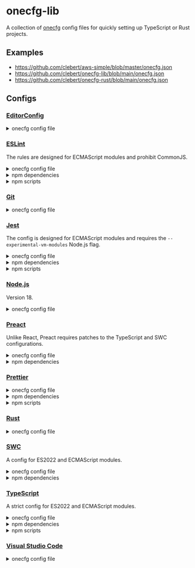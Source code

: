 # onecfg-lib

A collection of [onecfg](https://crates.io/crates/onecfg) config files for
quickly setting up TypeScript or Rust projects.

## Examples

- https://github.com/clebert/aws-simple/blob/master/onecfg.json
- https://github.com/clebert/onecfg-lib/blob/main/onecfg.json
- https://github.com/clebert/onecfg-rust/blob/main/onecfg.json

## Configs

### [EditorConfig](https://editorconfig.org)

<details>
  <summary>onecfg config file</summary>

```json
{
  "extends": [
    "https://raw.githubusercontent.com/clebert/onecfg-lib/main/lib/onecfg-editorconfig.json"
  ]
}
```

</details>

### [ESLint](https://eslint.org)

The rules are designed for ECMAScript modules and prohibit CommonJS.

<details>
  <summary>onecfg config file</summary>

```json
{
  "extends": [
    "https://raw.githubusercontent.com/clebert/onecfg-lib/main/lib/onecfg-eslint.json"
  ]
}
```

</details>

<details>
  <summary>npm dependencies</summary>

- [`eslint`](https://www.npmjs.com/package/eslint)
- [`eslint-plugin-import`](https://www.npmjs.com/package/eslint-plugin-import)
- [`eslint-plugin-markdown`](https://www.npmjs.com/package/eslint-plugin-markdown)

</details>

<details>
  <summary>npm scripts</summary>

- **lint**: `eslint .`

</details>

### [Git](https://git-scm.com)

<details>
  <summary>onecfg config file</summary>

```json
{
  "extends": [
    "https://raw.githubusercontent.com/clebert/onecfg-lib/main/lib/onecfg-git.json"
  ]
}
```

</details>

### [Jest](https://jestjs.io)

The config is designed for ECMAScript modules and requires the
`--experimental-vm-modules` Node.js flag.

<details>
  <summary>onecfg config file</summary>

```json
{
  "extends": [
    "https://raw.githubusercontent.com/clebert/onecfg-lib/main/lib/onecfg-jest.json"
  ]
}
```

</details>

<details>
  <summary>npm dependencies</summary>

- [`jest`](https://www.npmjs.com/package/jest)
- [`@jest/globals`](https://www.npmjs.com/package/@jest/globals)

</details>

<details>
  <summary>npm scripts</summary>

- **test**: `NODE_OPTIONS=--experimental-vm-modules jest --silent`

</details>

### [Node.js](https://nodejs.org/en/)

Version 18.

<details>
  <summary>onecfg config file</summary>

```json
{
  "extends": [
    "https://raw.githubusercontent.com/clebert/onecfg-lib/main/lib/onecfg-node.json"
  ]
}
```

</details>

### [Preact](https://preactjs.com)

Unlike React, Preact requires patches to the TypeScript and SWC configurations.

<details>
  <summary>onecfg config file</summary>

```json
{
  "extends": [
    "https://raw.githubusercontent.com/clebert/onecfg-lib/main/lib/onecfg-preact.json"
  ]
}
```

</details>

<details>
  <summary>npm dependencies</summary>

- [`preact`](https://www.npmjs.com/package/preact)

</details>

### [Prettier](https://prettier.io)

<details>
  <summary>onecfg config file</summary>

```json
{
  "extends": [
    "https://raw.githubusercontent.com/clebert/onecfg-lib/main/lib/onecfg-prettier.json"
  ]
}
```

</details>

<details>
  <summary>npm dependencies</summary>

- [`prettier`](https://www.npmjs.com/package/prettier)
- [`eslint-config-prettier`](https://www.npmjs.com/package/eslint-config-prettier)
  (if `.eslintrc.json` is defined)

</details>

<details>
  <summary>npm scripts</summary>

- **check**: `prettier --check .`
- **format**: `prettier --write .`

</details>

### [Rust](https://www.rust-lang.org)

<details>
  <summary>onecfg config file</summary>

```json
{
  "extends": [
    "https://raw.githubusercontent.com/clebert/onecfg-lib/main/lib/onecfg-rust.json"
  ]
}
```

</details>

### [SWC](https://swc.rs)

A config for ES2022 and ECMAScript modules.

<details>
  <summary>onecfg config file</summary>

```json
{
  "extends": [
    "https://raw.githubusercontent.com/clebert/onecfg-lib/main/lib/onecfg-swc.json"
  ]
}
```

</details>

<details>
  <summary>npm dependencies</summary>

- [`@swc/core`](https://www.npmjs.com/package/@swc/core)

</details>

### [TypeScript](https://www.typescriptlang.org)

A strict config for ES2022 and ECMAScript modules.

<details>
  <summary>onecfg config file</summary>

```json
{
  "extends": [
    "https://raw.githubusercontent.com/clebert/onecfg-lib/main/lib/onecfg-typescript.json",
    "https://raw.githubusercontent.com/clebert/onecfg-lib/main/lib/onecfg-typescript-emit.json",
    "https://raw.githubusercontent.com/clebert/onecfg-lib/main/lib/onecfg-typescript-eslint.json"
  ]
}
```

</details>

<details>
  <summary>npm dependencies</summary>

- [`typescript`](https://www.npmjs.com/package/typescript)
- [`@swc/jest`](https://www.npmjs.com/package/@swc/jest) (if `jest.config.json`
  is defined)
- [`@typescript-eslint/eslint-plugin`](https://www.npmjs.com/package/@typescript-eslint/eslint-plugin)
  (if `.eslintrc.json` is defined)
- [`@typescript-eslint/parser`](https://www.npmjs.com/package/@typescript-eslint/parser)
  (if `.eslintrc.json` is defined)

</details>

<details>
  <summary>npm scripts</summary>

- **check**: `tsc`
- **emit**: `tsc --project tsconfig.emit.json`

</details>

### [Visual Studio Code](https://code.visualstudio.com)

<details>
  <summary>onecfg config file</summary>

```json
{
  "extends": [
    "https://raw.githubusercontent.com/clebert/onecfg-lib/main/lib/onecfg-vscode.json"
  ]
}
```

</details>
